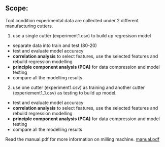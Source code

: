 ## Scope:
Tool condition experimental data are collected under 2 different manufacturing cutters. 

1. use a single cutter (experiment1.csv) to build up regresison model
- separate data into train and test (80-20)
- test and evaluate model accuracy
- **correlation analysis** to select features, use the selected features and rebuild regression modelling
- **principle component analysis (PCA)** for data compression and model testing
- compare all the modelling results

2. use one cutter (experiment1.csv) as training and another cutter (experiement1_1.csv) as testing to build up model.
- test and evaluate model accuracy
- **correlation analysis** to select features, use the selected features and rebuild regression modelling
- **principle component analysis (PCA)** for data compression and model testing
- compare all the modelling results

Read the manual.pdf for more information on milling machine.
[manual.pdf](https://github.com/roylcl/machine-tool-condition/files/14490103/manual.pdf)
